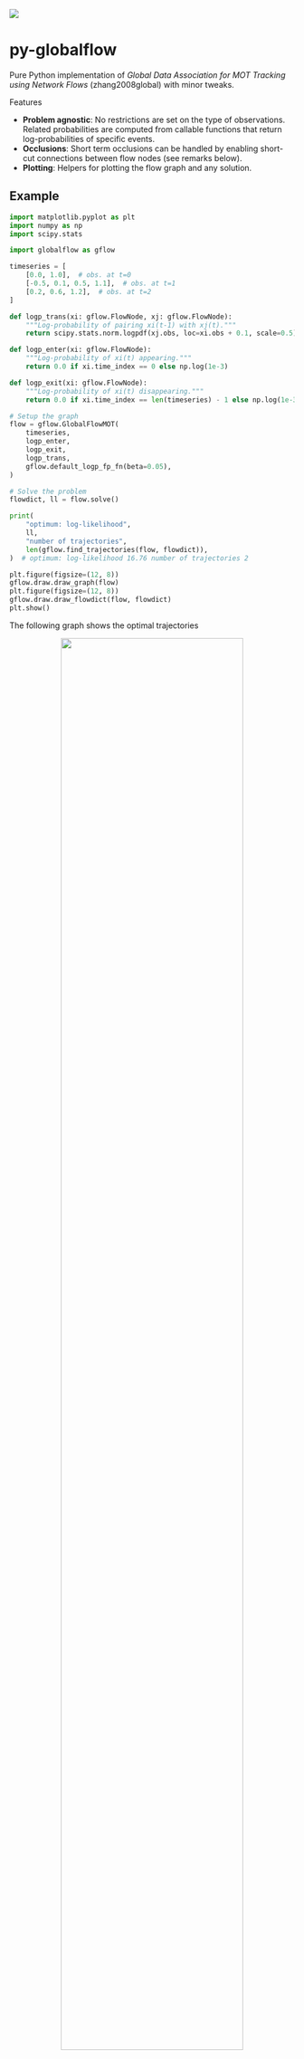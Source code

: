 ![](https://www.travis-ci.com/cheind/py-globalflow.svg?branch=main)

# **py-globalflow**
Pure Python implementation of _Global Data Association for MOT Tracking using Network Flows_ (zhang2008global) with minor tweaks.

Features
- **Problem agnostic**: No restrictions are set on the type of observations. Related probabilities are computed from callable functions that return log-probabilities of specific events.
- **Occlusions**: Short term occlusions can be handled by enabling short-cut connections between flow nodes (see remarks below).
- **Plotting**: Helpers for plotting the flow graph and any solution.

## Example
```python
import matplotlib.pyplot as plt
import numpy as np
import scipy.stats

import globalflow as gflow

timeseries = [
    [0.0, 1.0],  # obs. at t=0
    [-0.5, 0.1, 0.5, 1.1],  # obs. at t=1
    [0.2, 0.6, 1.2],  # obs. at t=2
]

def logp_trans(xi: gflow.FlowNode, xj: gflow.FlowNode):
    """Log-probability of pairing xi(t-1) with xj(t)."""
    return scipy.stats.norm.logpdf(xj.obs, loc=xi.obs + 0.1, scale=0.5)

def logp_enter(xi: gflow.FlowNode):
    """Log-probability of xi(t) appearing."""
    return 0.0 if xi.time_index == 0 else np.log(1e-3)

def logp_exit(xi: gflow.FlowNode):
    """Log-probability of xi(t) disappearing."""
    return 0.0 if xi.time_index == len(timeseries) - 1 else np.log(1e-3)

# Setup the graph
flow = gflow.GlobalFlowMOT(
    timeseries,
    logp_enter,
    logp_exit,
    logp_trans,
    gflow.default_logp_fp_fn(beta=0.05),
)

# Solve the problem
flowdict, ll = flow.solve()

print(
    "optimum: log-likelihood",
    ll,
    "number of trajectories",
    len(gflow.find_trajectories(flow, flowdict)),
)  # optimum: log-likelihood 16.76 number of trajectories 2

plt.figure(figsize=(12, 8))
gflow.draw.draw_graph(flow)
plt.figure(figsize=(12, 8))
gflow.draw.draw_flowdict(flow, flowdict)
plt.show()
```
The following graph shows the optimal trajectories

<div align="center">
<img src="etc/flow.svg" width="80%">
</div>

and problem setup

<div align="center">
<img src="etc/graph.svg" width="80%">
</div>

## Install
```bash
pip install git+https://github.com/cheind/py-globalflow
```

## Remarks

The paper (zhang2008global) considers the problem of finding the global optimal trajectories _T_ from a given set of observerations _X_. Optimality is defined in terms maximizing the posterior probability p(_T_|_X_). Given some independence assumptions (section 3.1) the paper decomposes the distribution into two main factors: a) the likelihoods of observations p(xi|_T_) and b) the probability of a single trajectory Ti p(Ti):
- p(xi|_T_) ~ Bernoulli(1-beta)
- p(Ti) ~ Markov chain consisting of appearance, linking and disappearing probabilities between involved observations

Given probabilistic formulation, the task of finding optimal trajectories can be mapped to a min-cost-flow problem. The interpretation of this mapping is quite intuitive
> Each flow path can be interpreted as an object trajectory, the amount of the flow
sent from s to t is equal to the number of object trajectories, and the total cost of the flow on G corresponds to the loglikelihood of the association hypothesis (zhang2008global).

### Observation probabilities p(xi|_T_)

p(xi|_T_) is modeled as a Bernoulli variable with parameter (1-b), where b(eta) is probability of being a false-positive. The derived cost term (eq. 11) Ci = log(b/(1-b)), is derived as follows ()
```
log p(xi|_T)        = log((1-bi)^fi*bi^(1-fi))
                    = fi*log(1-bi) + (1-fi)*log(bi)
                    = fi*log(1-bi) - fi*log(bi) + log(bi)
-log p(xi|_T)       = -fi*log(1-bi) + fi*log(bi) - log(bi)
                    = fi*log(bi/(1-bi)) - log(bi)
amin -log p(xi|_T)  = amin fi*log(bi/(1-bi))
                    = amin fi*ci
```
with fi being the indicator variable of whether xi is part of the solution or not. The term -log(bi) vanishes as it can be regarded constant wrt to argmin. The plot below graphs bi vs ci.

<div align="center">
<img src="etc/fpcost.svg" width="80%">
</div>

As the probability of false-positive drops below 0.5, the auxiliary edge cost between ui/vi edge cost gets negative. This allows the optimization to introduce new trajectories that increase the total flow likelihood. All other costs (pairing, appearance, disappearance) are negative log probabilities and hence positive.

## Short-term occlusions
In the original formulation a short-term occlusion causes a track to end. This library adds support for short-term occlusions via a simple idea: skip-connections. Skip-connections allow observations at time `t` to pair previous observations up to `t-1-l`, where `l` is the number of skip layers (defaults to zero).

Given a similar set of observations as above
```python
timeseries = [
    [0.0, 1.0],  # obs. at t=0
    [-0.5, 0.1, 0.5, 1.1],  # obs. at t=1
    [0.2, 0.6],  # obs. at t=2
    [0.3, 0.6, 1.3],  # obs. at t=3
]
```

we see that a potential track `(1.0, 1.1, -, 1.3)` is occluded at time 2. Setting skip-layers `l=1` we get the following solution that successfully connects this track.

<div align="center">
<img src="etc/occlusions.svg" width="80%">
</div>

Note, that the transition probability p(xi|xj) will need to incorporate the time-difference (i.e via a motion model that is application dependent). See `examples/minimal_occlusions.py` for full details.

## 2D Human Pose Tracking
This repository contains an example to use py-globalflow for tracking 2D human pose outputs. The application performs tracking purely on geometric joint properties and hence only 2D pose results are required. See

```
python -m examples.track_poses --help 
```

Below are two renderings that compare input to found trajectories without short-cut layers. The pose 2D human pose prediction is done by (metha2018single, wang2020deep) on samples from the MuPoTS-3D (mehta2018single) and MPI-INF-3DHP (mono-3dhp2017).

<iframe width="560" height="315" src="https://www.youtube.com/embed/bO0R1tq_wcI" title="YouTube video player" frameborder="0" allow="accelerometer; autoplay; clipboard-write; encrypted-media; gyroscope; picture-in-picture" allowfullscreen></iframe>

<iframe width="560" height="315" src="https://www.youtube.com/embed/wY8X0AO-MTo" title="YouTube video player" frameborder="0" allow="accelerometer; autoplay; clipboard-write; encrypted-media; gyroscope; picture-in-picture" allowfullscreen></iframe>

## References
```bibtex
@inproceedings{zhang2008global,
  title={Global data association for multi-object tracking using network flows},
  author={Zhang, Li and Li, Yuan and Nevatia, Ramakant},
  booktitle={2008 IEEE Conference on Computer Vision and Pattern Recognition},
  pages={1--8},
  year={2008},
  organization={IEEE}
}

@inproceedings{mehta2018single,
  title={Single-shot multi-person 3d pose estimation from monocular rgb},
  author={Mehta, Dushyant and Sotnychenko, Oleksandr and Mueller, Franziska and Xu, Weipeng and Sridhar, Srinath and Pons-Moll, Gerard and Theobalt, Christian},
  booktitle={2018 International Conference on 3D Vision (3DV)},
  pages={120--130},
  year={2018},
  organization={IEEE}
}

@article{wang2020deep,
  title={Deep high-resolution representation learning for visual recognition},
  author={Wang, Jingdong and Sun, Ke and Cheng, Tianheng and Jiang, Borui and Deng, Chaorui and Zhao, Yang and Liu, Dong and Mu, Yadong and Tan, Mingkui and Wang, Xinggang and others},
  journal={IEEE transactions on pattern analysis and machine intelligence},
  year={2020},
  publisher={IEEE}
}
@inproceedings{mono-3dhp2017,
 author = {Mehta, Dushyant and Rhodin, Helge and Casas, Dan and Fua, Pascal and Sotnychenko, Oleksandr and Xu, Weipeng and Theobalt, Christian},
 title = {Monocular 3D Human Pose Estimation In The Wild Using Improved CNN Supervision},
 booktitle = {3D Vision (3DV), 2017 Fifth International Conference on},
 url = {http://gvv.mpi-inf.mpg.de/3dhp_dataset},
 year = {2017},
 organization={IEEE},
 doi={10.1109/3dv.2017.00064},
} 
```
